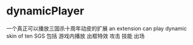 # dynamicPlayer
  一个真正可以播放三国杀十周年动皮的扩展
  an extension can play dynamic skin of ten SGS 
  包括 
    游戏内播放
    出框特效
      攻击 技能 出场
